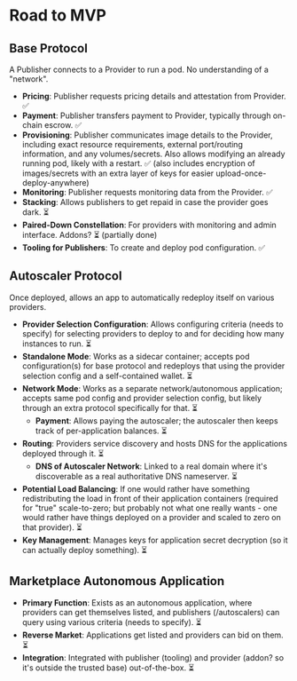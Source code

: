 # Road to MVP

## Base Protocol
A Publisher connects to a Provider to run a pod. No understanding of a "network". 

- **Pricing**: Publisher requests pricing details and attestation from Provider. ✅ 
- **Payment**: Publisher transfers payment to Provider, typically through on-chain escrow. ✅ 
- **Provisioning**: Publisher communicates image details to the Provider, including exact resource requirements, external port/routing information, and any volumes/secrets. Also allows modifying an already running pod, likely with a restart. ✅ (also includes encryption of images/secrets with an extra layer of keys for easier upload-once-deploy-anywhere)
- **Monitoring**: Publisher requests monitoring data from the Provider. ✅ 
- **Stacking**: Allows publishers to get repaid in case the provider goes dark. ⏳
- **Paired-Down Constellation**: For providers with monitoring and admin interface. Addons? ⏳ (partially done)
- **Tooling for Publishers**: To create and deploy pod configuration. ✅ 

## Autoscaler Protocol
Once deployed, allows an app to automatically redeploy itself on various providers.

- **Provider Selection Configuration**: Allows configuring criteria (needs to specify) for selecting providers to deploy to and for deciding how many instances to run. ⏳
- **Standalone Mode**: Works as a sidecar container; accepts pod configuration(s) for base protocol and redeploys that using the provider selection config and a self-contained wallet. ⏳
- **Network Mode**: Works as a separate network/autonomous application; accepts same pod config and provider selection config, but likely through an extra protocol specifically for that. ⏳
  - **Payment**: Allows paying the autoscaler; the autoscaler then keeps track of per-application balances. ⏳
- **Routing**: Providers service discovery and hosts DNS for the applications deployed through it. ⏳
  - **DNS of Autoscaler Network**: Linked to a real domain where it's discoverable as a real authoritative DNS nameserver. ⏳
- **Potential Load Balancing**: If one would rather have something redistributing the load in front of their application containers (required for "true" scale-to-zero; but probably not what one really wants - one would rather have things deployed on a provider and scaled to zero on that provider). ⏳
- **Key Management**: Manages keys for application secret decryption (so it can actually deploy something). ⏳

## Marketplace Autonomous Application
- **Primary Function**: Exists as an autonomous application, where providers can get themselves listed, and publishers (/autoscalers) can query using various criteria (needs to specify). ⏳
- **Reverse Market**: Applications get listed and providers can bid on them. ⏳
- **Integration**: Integrated with publisher (tooling) and provider (addon? so it's outside the trusted base) out-of-the-box. ⏳